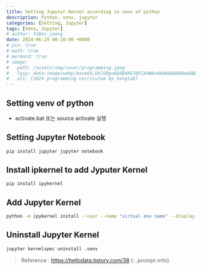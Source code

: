 ```yaml
---
title: Setting Jupyter Kernel according to venv of python
description: Python, venv, jupyter
categories: [Setting, Jupyter]
tags: [Venv, Jupyter]
# author: foDev_jeong
date: 2024-06-29 00:10:00 +0800
# pin: true
# math: true
# mermaid: true
# image:
#   path: /assets/img/cover/programming.jpeg
#   lqip: data:image/webp;base64,UklGRpoAAABXRUJQVlA4WAoAAAAQAAAADwAABwAAQUxQSDIAAAARL0AmbZurmr57yyIiqE8oiG0bejIYEQTgqiDA9vqnsUSI6H+oAERp2HZ65qP/VIAWAFZQOCBCAAAA8AEAnQEqEAAIAAVAfCWkAALp8sF8rgRgAP7o9FDvMCkMde9PK7euH5M1m6VWoDXf2FkP3BqV0ZYbO6NA/VFIAAAA
#   alt: [2024 programming curriculum by honglab]
---
```




## Setting venv of python 

- activate.bat 또는 source activate 실행

## Setting Jupyter Notebook

~~~sh
pip install jupyter jupyter notebook
~~~

## Install ipkernel to add Jyputer Kernel 

~~~sh
pip install ipykernel
~~~

## Add Jupyter Kernel

~~~sh
python -m ipykernel install --user --name "virtual env name" --display-name "shown name of diplay"
~~~

## Uninstall Jupyter Kernel

~~~sh
jupyter kernelspec uninstall .venv
~~~
<!-- 
![ Tools for building LLM Application ](/assets/img/llm/LLM_tools_for_building.jpeg){: .light .shadow .rounded-10 w='1212' h='668' } -->


>Reference : <https://hellodata.tistory.com/38>
{: .prompt-info}